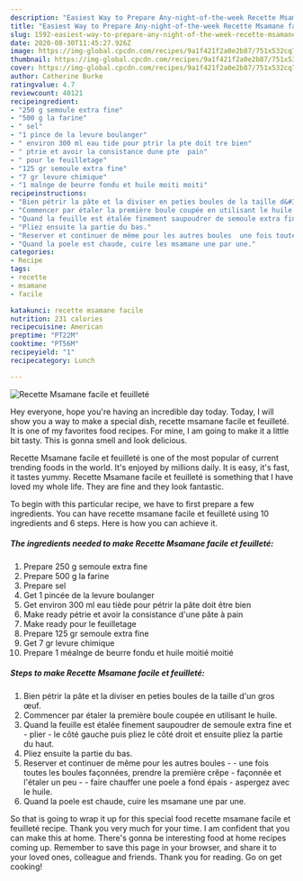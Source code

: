 ```yaml
---
description: "Easiest Way to Prepare Any-night-of-the-week Recette Msamane facile et feuilleté"
title: "Easiest Way to Prepare Any-night-of-the-week Recette Msamane facile et feuilleté"
slug: 1592-easiest-way-to-prepare-any-night-of-the-week-recette-msamane-facile-et-feuillete
date: 2020-08-30T11:45:27.926Z
image: https://img-global.cpcdn.com/recipes/9a1f421f2a0e2b87/751x532cq70/recette-msamane-facile-et-feuillete-photo-principale-de-la-recette.jpg
thumbnail: https://img-global.cpcdn.com/recipes/9a1f421f2a0e2b87/751x532cq70/recette-msamane-facile-et-feuillete-photo-principale-de-la-recette.jpg
cover: https://img-global.cpcdn.com/recipes/9a1f421f2a0e2b87/751x532cq70/recette-msamane-facile-et-feuillete-photo-principale-de-la-recette.jpg
author: Catherine Burke
ratingvalue: 4.7
reviewcount: 40121
recipeingredient:
- "250 g semoule extra fine"
- "500 g la farine"
- " sel"
- "1 pince de la levure boulanger"
- " environ 300 ml eau tide pour ptrir la pte doit tre bien"
- " ptrie et avoir la consistance dune pte  pain"
- " pour le feuilletage"
- "125 gr semoule extra fine"
- "7 gr levure chimique"
- "1 malnge de beurre fondu et huile moiti moiti"
recipeinstructions:
- "Bien pétrir la pâte et la diviser en peties boules de la taille d&#39;un gros œuf."
- "Commencer par étaler la première boule coupée en utilisant le huile."
- "Quand la feuille est étalée finement saupoudrer de semoule extra fine et plier le côté gauche puis pliez le côté droit et ensuite pliez la partie du haut."
- "Pliez ensuite la partie du bas."
- "Reserver et continuer de même pour les autres boules  une fois toutes les boules façonnées, prendre la première crêpe façonnée et l&#39;étaler un peu  faire chauffer une poele a fond épais aspergez avec le huile."
- "Quand la poele est chaude, cuire les msamane une par une."
categories:
- Recipe
tags:
- recette
- msamane
- facile

katakunci: recette msamane facile 
nutrition: 231 calories
recipecuisine: American
preptime: "PT22M"
cooktime: "PT56M"
recipeyield: "1"
recipecategory: Lunch

---
```



![Recette Msamane facile et feuilleté](https://img-global.cpcdn.com/recipes/9a1f421f2a0e2b87/751x532cq70/recette-msamane-facile-et-feuillete-photo-principale-de-la-recette.jpg)

Hey everyone, hope you're having an incredible day today. Today, I will show you a way to make a special dish, recette msamane facile et feuilleté. It is one of my favorites food recipes. For mine, I am going to make it a little bit tasty. This is gonna smell and look delicious.

Recette Msamane facile et feuilleté is one of the most popular of current trending foods in the world. It's enjoyed by millions daily. It is easy, it's fast, it tastes yummy. Recette Msamane facile et feuilleté is something that I have loved my whole life. They are fine and they look fantastic.




To begin with this particular recipe, we have to first prepare a few ingredients. You can have recette msamane facile et feuilleté using 10 ingredients and 6 steps. Here is how you can achieve it.

<!--inarticleads1-->

##### The ingredients needed to make Recette Msamane facile et feuilleté:

1. Prepare 250 g semoule extra fine
1. Prepare 500 g la farine
1. Prepare  sel
1. Get 1 pincée de la levure boulanger
1. Get  environ 300 ml eau tiède pour pétrir la pâte doit être bien
1. Make ready  pétrie et avoir la consistance d&#39;une pâte à pain
1. Make ready  pour le feuilletage
1. Prepare 125 gr semoule extra fine
1. Get 7 gr levure chimique
1. Prepare 1 méalnge de beurre fondu et huile moitié moitié




<!--inarticleads2-->

##### Steps to make Recette Msamane facile et feuilleté:

1. Bien pétrir la pâte et la diviser en peties boules de la taille d&#39;un gros œuf.
1. Commencer par étaler la première boule coupée en utilisant le huile.
1. Quand la feuille est étalée finement saupoudrer de semoule extra fine et - plier - le côté gauche puis pliez le côté droit et ensuite pliez la partie du haut.
1. Pliez ensuite la partie du bas.
1. Reserver et continuer de même pour les autres boules -  - une fois toutes les boules façonnées, prendre la première crêpe - façonnée et l&#39;étaler un peu -  - faire chauffer une poele a fond épais - aspergez avec le huile.
1. Quand la poele est chaude, cuire les msamane une par une.




So that is going to wrap it up for this special food recette msamane facile et feuilleté recipe. Thank you very much for your time. I am confident that you can make this at home. There's gonna be interesting food at home recipes coming up. Remember to save this page in your browser, and share it to your loved ones, colleague and friends. Thank you for reading. Go on get cooking!
